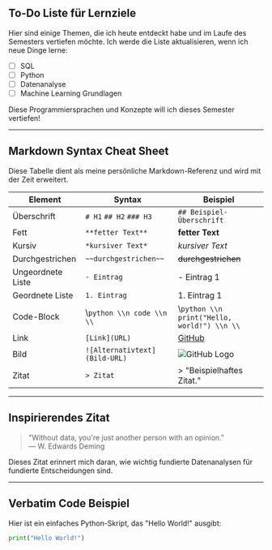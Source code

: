 
## To-Do Liste für Lernziele

Hier sind einige Themen, die ich heute entdeckt habe und im Laufe des Semesters vertiefen möchte. Ich werde die Liste aktualisieren, wenn ich neue Dinge lerne:

- [ ] SQL
- [ ] Python
- [ ] Datenanalyse
- [ ] Machine Learning Grundlagen

Diese Programmiersprachen und Konzepte will ich dieses Semester vertiefen!

---

## Markdown Syntax Cheat Sheet

Diese Tabelle dient als meine persönliche Markdown-Referenz und wird mit der Zeit erweitert.

| **Element**          | **Syntax**                       | **Beispiel**                                      |
|----------------------|----------------------------------|--------------------------------------------------|
| Überschrift         | `# H1` `## H2` `### H3`          | `## Beispiel-Überschrift`                     |
| Fett                | `**fetter Text**`                | **fetter Text**                                  |
| Kursiv              | `*kursiver Text*`                | *kursiver Text*                                  |
| Durchgestrichen     | `~~durchgestrichen~~`            | ~~durchgestrichen~~                              |
| Ungeordnete Liste   | `- Eintrag`                      | - Eintrag 1                                      |
| Geordnete Liste     | `1. Eintrag`                     | 1. Eintrag 1                                     |
| Code-Block          | \\```python \\n code \\n \\```      | \\```python \\n print("Hello, world!") \\n \\```  |
| Link               | `[Link](URL)`                     | [GitHub](https://github.com)                     |
| Bild               | `![Alternativtext](Bild-URL)`     | ![GitHub Logo](https://github.githubassets.com/images/modules/logos_page/GitHub-Mark.png) |
| Zitat              | `> Zitat`                         | > "Beispielhaftes Zitat."                        |

---

## Inspirierendes Zitat

> "Without data, you're just another person with an opinion."  
> — W. Edwards Deming

Dieses Zitat erinnert mich daran, wie wichtig fundierte Datenanalysen für fundierte Entscheidungen sind.

---

## Verbatim Code Beispiel

Hier ist ein einfaches Python-Skript, das "Hello World!" ausgibt:

```python
print("Hello World!")
